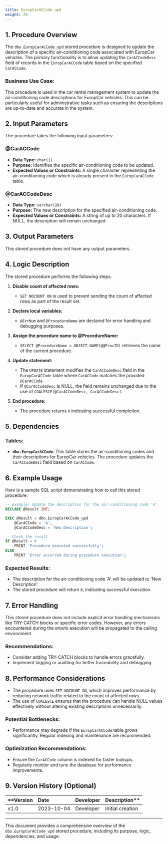 ```yaml
---
title: EuropCarACCode_upd
weight: 20
---
```


## 1. Procedure Overview
The `dbo.EuropCarACCode_upd` stored procedure is designed to update the description of a specific air-conditioning code associated with EuropCar vehicles. The primary functionality is to allow updating the `CarACCodeDesc` field of records in the `EuropCarACCode` table based on the specified `CarACCode`.

### Business Use Case:
This procedure is used in the car rental management system to update the air-conditioning code descriptions for EuropCar vehicles. This can be particularly useful for administrative tasks such as ensuring the descriptions are up-to-date and accurate in the system.

## 2. Input Parameters
The procedure takes the following input parameters:

### @CarACCode
- **Data Type:** `char(1)`
- **Purpose:** Identifies the specific air-conditioning code to be updated.
- **Expected Values or Constraints:** A single character representing the air-conditioning code which is already present in the `EuropCarACCode` table.

### @CarACCodeDesc
- **Data Type:** `varchar(20)`
- **Purpose:** The new description for the specified air-conditioning code.
- **Expected Values or Constraints:** A string of up to 20 characters. If NULL, the description will remain unchanged.

## 3. Output Parameters
This stored procedure does not have any output parameters.

## 4. Logic Description
The stored procedure performs the following steps:

1. **Disable count of affected rows:**
   - `SET NOCOUNT ON` is used to prevent sending the count of affected rows as part of the result set.

2. **Declare local variables:**
   - `@ErrNum` and `@ProcedureName` are declared for error handling and debugging purposes.
   
3. **Assign the procedure name to @ProcedureName:**
   - `SELECT @ProcedureName = OBJECT_NAME(@@ProcID)` retrieves the name of the current procedure.

4. **Update statement:**
   - The `UPDATE` statement modifies the `CarACCodeDesc` field in the `EuropCarACCode` table where `CarACCode` matches the provided `@CarACCode`.
   - If `@CarACCodeDesc` is NULL, the field remains unchanged due to the use of `COALESCE(@CarACCodeDesc, CarACCodeDesc)`.

5. **End procedure:**
   - The procedure returns `0` indicating successful completion.

## 5. Dependencies
### Tables:
- **`dbo.EuropCarACCode`**: This table stores the air-conditioning codes and their descriptions for EuropCar vehicles. The procedure updates the `CarACCodeDesc` field based on `CarACCode`.

## 6. Example Usage
Here is a sample SQL script demonstrating how to call this stored procedure:

```sql
-- Example: Update the description for the air-conditioning code 'A'
DECLARE @Result INT;

EXEC @Result = dbo.EuropCarACCode_upd
    @CarACCode = 'A',
    @CarACCodeDesc = 'New Description';

-- Check the result
IF @Result = 0
    PRINT 'Procedure executed successfully';
ELSE
    PRINT 'Error occurred during procedure execution';
```

### Expected Results:
- The description for the air-conditioning code 'A' will be updated to 'New Description'.
- The stored procedure will return `0`, indicating successful execution.

## 7. Error Handling
This stored procedure does not include explicit error handling mechanisms like TRY-CATCH blocks or specific error codes. However, any errors encountered during the `UPDATE` execution will be propagated to the calling environment.

### Recommendations:
- Consider adding TRY-CATCH blocks to handle errors gracefully.
- Implement logging or auditing for better traceability and debugging.

## 8. Performance Considerations
- The procedure uses `SET NOCOUNT ON`, which improves performance by reducing network traffic related to the count of affected rows.
- The use of `COALESCE` ensures that the procedure can handle NULL values effectively without altering existing descriptions unnecessarily.

### Potential Bottlenecks:
- Performance may degrade if the `EuropCarACCode` table grows significantly. Regular indexing and maintenance are recommended.

### Optimization Recommendations:
- Ensure the `CarACCode` column is indexed for faster lookups.
- Regularly monitor and tune the database for performance improvements.

## 9. Version History (Optional)
**Version | Date       | Developer | Description**
:--------|:-----------|:----------|:-------------
v1.0     | 2023-10-04 | Developer | Initial creation

---
This document provides a comprehensive overview of the `dbo.EuropCarACCode_upd` stored procedure, including its purpose, logic, dependencies, and usage.
